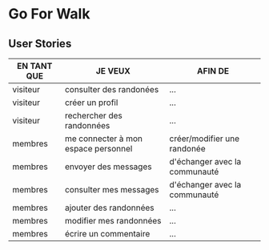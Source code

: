 # Go For Walk

## User Stories
|EN TANT QUE| JE VEUX  | AFIN DE |
|--|--|--|
|visiteur | consulter des randonées  | ... |
|visiteur | créer un profil  | ... |
|visiteur | rechercher des randonnées  | ... |
|membres | me connecter à mon espace personnel | créer/modifier une randonée |
|membres | envoyer des messages  | d'échanger avec la communauté |
|membres | consulter mes messages  | d'échanger avec la communauté |
|membres | ajouter des randonnées  | ... |
|membres | modifier mes randonnées | ... |
|membres| écrire un commentaire  | ... |
